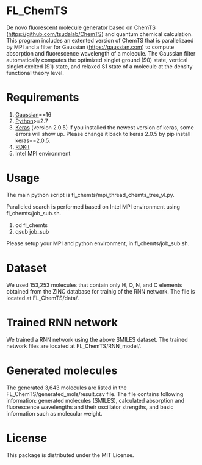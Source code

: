 # FL_ChemTS

De novo fluorescent molecule generator based on ChemTS (https://github.com/tsudalab/ChemTS) and quantum chemical calculation.  
This program includes an extented version of ChemTS that is parallelizaed by MPI and a filter for Gaussian (https://gaussian.com) to compute absorption and fluorescence wavelength of a molecule.
The Gaussian filter automatically computes the optimized singlet ground (S0) state, vertical singlet excited (S1) state, and relaxed S1 state of a molecule at the density functional theory level.

# Requirements
1. [Gaussian](https://gaussian.com)==16
2. [Python](https://www.anaconda.com/download/)>=2.7 
3. [Keras](https://github.com/fchollet/keras) (version 2.0.5) If you installed the newest version of keras, some errors will show up. Please change it back to keras 2.0.5 by pip install keras==2.0.5. 
4. [RDKit](https://anaconda.org/rdkit/rdkit)
5. Intel MPI environment

# Usage

The main python script is fl_chemts/mpi_thread_chemts_tree_vl.py. 

Paralleled search is performed based on Intel MPI environment using fl_chemts/job_sub.sh.

1. cd fl_chemts
2. qsub job_sub

Please setup your MPI and python environment, in fl_chemts/job_sub.sh.

# Dataset
We used 153,253 molecules that contain only H, O, N, and C elements obtained from the ZINC database for trainig of the RNN network.
The file is located at FL_ChemTS/data/.

# Trained RNN network
We trained a RNN network using the above SMILES dataset. The trained network files are located at FL_ChemTS/RNN_model/. 

# Generated molecules
The generated 3,643 molecules are listed in the FL_ChemTS/generated_mols/result.csv file. The file contains following information: generated molecules (SMILES), calculated absorption and fluorescence wavelengths and their oscillator strengths, and basic information such as molecular weight.

# License
This package is distributed under the MIT License.
